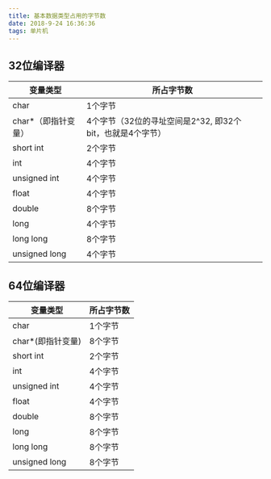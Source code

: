 ```yaml
---
title: 基本数据类型占用的字节数
date: 2018-9-24 16:36:36
tags: 单片机
---
```

## 32位编译器|变量类型 | 所占字节数||---------|------------||char |1个字节 ||char*（即指针变量）|4个字节（32位的寻址空间是2^32, 即32个bit，也就是4个字节） ||short int |2个字节 ||int| 4个字节 ||unsigned int |4个字节 ||float|4个字节 ||double|8个字节 ||long|4个字节 ||long long|8个字节 ||unsigned long|4个字节|
## 64位编译器

|变量类型 | 所占字节数|
|---------|------------||char |1个字节 ||char*(即指针变量)|8个字节 ||short int |2个字节 ||int| 4个字节 ||unsigned int |4个字节 ||float|4个字节 ||double|8个字节 ||long|8个字节 ||long long|8个字节 ||unsigned long|8个字节
